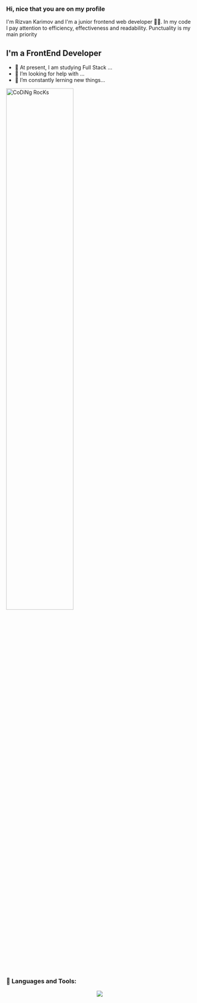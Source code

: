 ### Hi, nice that you are on my profile

I'm Rizvan Karimov and I'm a junior frontend web developer 👨‍💻. In my code I pay attention to efficiency, effectiveness and readability. 
Punctuality is my main priority



## I'm a FrontEnd Developer

- 🔭 At present, I am studying Full Stack ...
- 💪 I’m looking for help with ...
- 🥅 I’m constantly lerning new things...

<img src="https://github.com/SP-XD/SP-XD/blob/main/images/dev-working_rounded.gif?raw=true" href="https://github.com/sp-xd" alt="CoDiNg RocKs"  width="60%"/><br> 

<br />


### 🧰 Languages and Tools:

<p align="center">
<img src="https://skillicons.dev/icons?i=html,css,bootstrap,tailwind,sass,ts,js,react,styledcomponents,materialui,nodejs,express,mongodb,git,github,figma,visualstudio,wordpress,webflow" />  
<p/>




